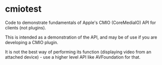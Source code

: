 cmiotest
========

Code to demonstrate fundamentals of Apple's CMIO (CoreMediaIO) API for clients (not plugins).

This is intended as a demonstration of the API, and may be of use if you are developing a CMIO plugin.

It is not the best way of performing its function (displaying video from an attached device) - use a higher level API like AVFoundation for that.
